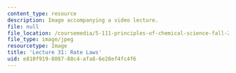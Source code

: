 ```yaml
---
content_type: resource
description: Image accompanying a video lecture.
file: null
file_location: /coursemedia/5-111-principles-of-chemical-science-fall-2008/e810f919808780c4afa86e28ef4fc4f6_31.jpg
file_type: image/jpeg
resourcetype: Image
title: 'Lecture 31: Rate Laws'
uid: e810f919-8087-80c4-afa8-6e28ef4fc4f6
---
```

